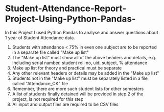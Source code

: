 # Student-Attendance-Report-Project-Using-Python-Pandas-
In this Project I used Python Pandas to analyse and answer questions about 1 year of Student Attendance data.

1.  Students with attendance < 75% in even one subject are to be reported in a separate file called "Make up list"
2.  The "Make up list" must show all of the above headers and details, e.g. including serial number, student roll no, uid, subject, % attendance
3.  Make up list for theory and practical must be separate
4.  Any other relevant headers or details may be added in the "Make up list"
5.  Students not in the "Make up list" must be separately listed in a file called "Attendance_OK" file
6.  Remember, there are more such student lists for other semesters
7.  A list of students finally detained will be provided in step 2 of the project, is not required for this step
8.  All input and output files are required to be CSV files
